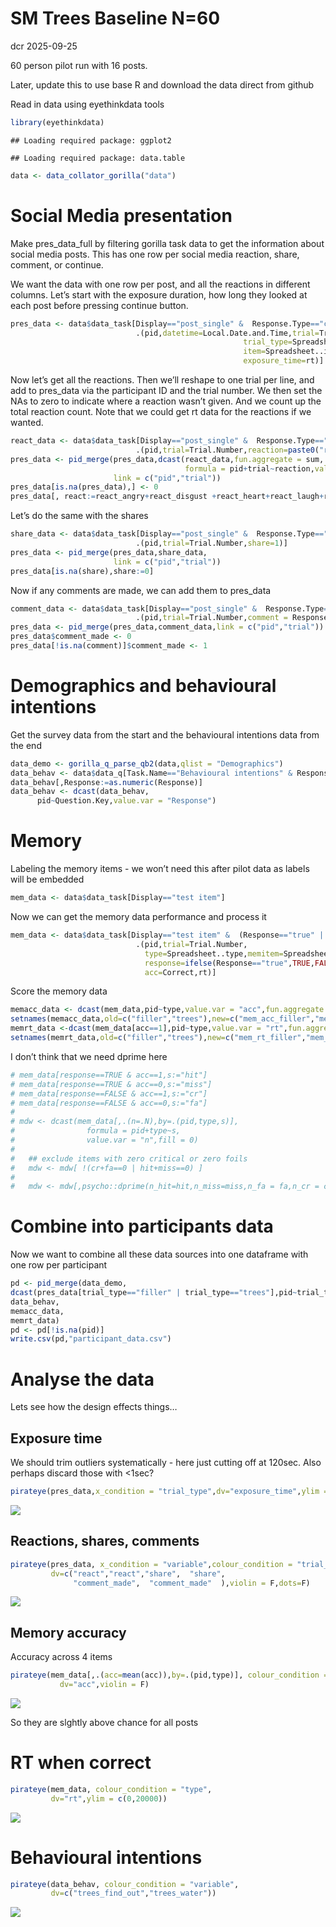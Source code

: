 SM Trees Baseline N=60
================
dcr
2025-09-25

60 person pilot run with 16 posts.

Later, update this to use base R and download the data direct from
github

Read in data using eyethinkdata tools

``` r
library(eyethinkdata)
```

    ## Loading required package: ggplot2

    ## Loading required package: data.table

``` r
data <- data_collator_gorilla("data")
```

# Social Media presentation

Make pres_data_full by filtering gorilla task data to get the
information about social media posts. This has one row per social media
reaction, share, comment, or continue.

We want the data with one row per post, and all the reactions in
different columns. Let’s start with the exposure duration, how long they
looked at each post before pressing continue button.

``` r
pres_data <- data$data_task[Display=="post_single" &  Response.Type=="continue",
                            .(pid,datetime=Local.Date.and.Time,trial=Trial.Number,
                                                    trial_type=Spreadsheet..type,
                                                    item=Spreadsheet..item, 
                                                    exposure_time=rt)]
```

Now let’s get all the reactions. Then we’ll reshape to one trial per
line, and add to pres_data via the participant ID and the trial number.
We then set the NAs to zero to indicate where a reaction wasn’t given.
And we count up the total reaction count. Note that we could get rt data
for the reactions if we wanted.

``` r
react_data <- data$data_task[Display=="post_single" &  Response.Type=="action" & Tag =="react",
                            .(pid,trial=Trial.Number,reaction=paste0("react_",Response),rt,react=1)]
pres_data <- pid_merge(pres_data,dcast(react_data,fun.aggregate = sum,
                                       formula = pid+trial~reaction,value.var = "react"),
                       link = c("pid","trial"))
pres_data[is.na(pres_data),] <- 0
pres_data[, react:=react_angry+react_disgust +react_heart+react_laugh+react_like+react_sad+react_surprise]
```

Let’s do the same with the shares

``` r
share_data <- data$data_task[Display=="post_single" &  Response.Type=="action" & Tag =="share",
                            .(pid,trial=Trial.Number,share=1)]
pres_data <- pid_merge(pres_data,share_data,
                       link = c("pid","trial"))
pres_data[is.na(share),share:=0]
```

Now if any comments are made, we can add them to pres_data

``` r
comment_data <- data$data_task[Display=="post_single" &  Response.Type=="action" & Tag =="comment",
                            .(pid,trial=Trial.Number,comment = Response)]
pres_data <- pid_merge(pres_data,comment_data,link = c("pid","trial"))
pres_data$comment_made <- 0
pres_data[!is.na(comment)]$comment_made <- 1
```

# Demographics and behavioural intentions

Get the survey data from the start and the behavioural intentions data
from the end

``` r
data_demo <- gorilla_q_parse_qb2(data,qlist = "Demographics")
data_behav <- data$data_q[Task.Name=="Behavioural intentions" & Response.Type=="response" &  (Question.Key=="trees_find_out" | Question.Key=="trees_water")]
data_behav[,Response:=as.numeric(Response)]
data_behav <- dcast(data_behav,
      pid~Question.Key,value.var = "Response")
```

# Memory

Labeling the memory items - we won’t need this after pilot data as
labels will be embedded

``` r
mem_data <- data$data_task[Display=="test item"]
```

Now we can get the memory data performance and process it

``` r
mem_data <- data$data_task[Display=="test item" &  (Response=="true" | Response=="false"),
                            .(pid,trial=Trial.Number,
                              type=Spreadsheet..type,memitem=Spreadsheet..memitem,
                              response=ifelse(Response=="true",TRUE,FALSE),
                              acc=Correct,rt)]
```

Score the memory data

``` r
memacc_data <- dcast(mem_data,pid~type,value.var = "acc",fun.aggregate = mean)
setnames(memacc_data,old=c("filler","trees"),new=c("mem_acc_filler","mem_acc_trees"))
memrt_data <-dcast(mem_data[acc==1],pid~type,value.var = "rt",fun.aggregate = mean)
setnames(memrt_data,old=c("filler","trees"),new=c("mem_rt_filler","mem_rt_trees"))
```

I don’t think that we need dprime here

``` r
# mem_data[response==TRUE & acc==1,s:="hit"]
# mem_data[response==TRUE & acc==0,s:="miss"]
# mem_data[response==FALSE & acc==1,s:="cr"]
# mem_data[response==FALSE & acc==0,s:="fa"]
# 
# mdw <- dcast(mem_data[,.(n=.N),by=.(pid,type,s)],
#                formula = pid+type~s,
#                value.var = "n",fill = 0)
# 
#   ## exclude items with zero critical or zero foils
#   mdw <- mdw[ !(cr+fa==0 | hit+miss==0) ]
# 
#   mdw <- mdw[,psycho::dprime(n_hit=hit,n_miss=miss,n_fa = fa,n_cr = cr),by=.(pid,type)]
```

# Combine into participants data

Now we want to combine all these data sources into one dataframe with
one row per participant

``` r
pd <- pid_merge(data_demo,
dcast(pres_data[trial_type=="filler" | trial_type=="trees"],pid~trial_type,fun.aggregate = mean,value.var =  c("exposure_time", "react", "share",  "comment_made"  )),
data_behav,
memacc_data,
memrt_data)
pd <- pd[!is.na(pid)]
write.csv(pd,"participant_data.csv")
```

# Analyse the data

Lets see how the design effects things…

## Exposure time

We should trim outliers systematically - here just cutting off at
120sec. Also perhaps discard those with \<1sec?

``` r
pirateye(pres_data,x_condition = "trial_type",dv="exposure_time",ylim = c(0,120000),dots=F)
```

![](baseline_eyehtinktools_files/figure-gfm/unnamed-chunk-12-1.png)<!-- -->

## Reactions, shares, comments

``` r
pirateye(pres_data, x_condition = "variable",colour_condition = "trial_type",
         dv=c("react","react","share",  "share",
              "comment_made",  "comment_made"  ),violin = F,dots=F)
```

![](baseline_eyehtinktools_files/figure-gfm/unnamed-chunk-13-1.png)<!-- -->

## Memory accuracy

Accuracy across 4 items

``` r
pirateye(mem_data[,.(acc=mean(acc)),by=.(pid,type)], colour_condition = "type",
           dv="acc",violin = F)
```

![](baseline_eyehtinktools_files/figure-gfm/unnamed-chunk-14-1.png)<!-- -->

So they are slghtly above chance for all posts

# RT when correct

``` r
pirateye(mem_data, colour_condition = "type",
         dv="rt",ylim = c(0,20000))
```

![](baseline_eyehtinktools_files/figure-gfm/unnamed-chunk-15-1.png)<!-- -->

# Behavioural intentions

``` r
pirateye(data_behav, colour_condition = "variable",
         dv=c("trees_find_out","trees_water"))
```

![](baseline_eyehtinktools_files/figure-gfm/unnamed-chunk-16-1.png)<!-- -->
